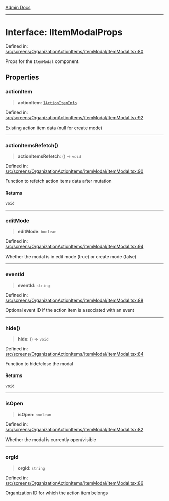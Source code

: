 [Admin Docs](/)

***

# Interface: IItemModalProps

Defined in: [src/screens/OrganizationActionItems/itemModal/ItemModal.tsx:80](https://github.com/PalisadoesFoundation/talawa-admin/blob/main/src/screens/OrganizationActionItems/itemModal/ItemModal.tsx#L80)

Props for the `ItemModal` component.

## Properties

### actionItem

> **actionItem**: [`IActionItemInfo`](../../../../../types/Actions/interface/interfaces/IActionItemInfo.md)

Defined in: [src/screens/OrganizationActionItems/itemModal/ItemModal.tsx:92](https://github.com/PalisadoesFoundation/talawa-admin/blob/main/src/screens/OrganizationActionItems/itemModal/ItemModal.tsx#L92)

Existing action item data (null for create mode)

***

### actionItemsRefetch()

> **actionItemsRefetch**: () => `void`

Defined in: [src/screens/OrganizationActionItems/itemModal/ItemModal.tsx:90](https://github.com/PalisadoesFoundation/talawa-admin/blob/main/src/screens/OrganizationActionItems/itemModal/ItemModal.tsx#L90)

Function to refetch action items data after mutation

#### Returns

`void`

***

### editMode

> **editMode**: `boolean`

Defined in: [src/screens/OrganizationActionItems/itemModal/ItemModal.tsx:94](https://github.com/PalisadoesFoundation/talawa-admin/blob/main/src/screens/OrganizationActionItems/itemModal/ItemModal.tsx#L94)

Whether the modal is in edit mode (true) or create mode (false)

***

### eventId

> **eventId**: `string`

Defined in: [src/screens/OrganizationActionItems/itemModal/ItemModal.tsx:88](https://github.com/PalisadoesFoundation/talawa-admin/blob/main/src/screens/OrganizationActionItems/itemModal/ItemModal.tsx#L88)

Optional event ID if the action item is associated with an event

***

### hide()

> **hide**: () => `void`

Defined in: [src/screens/OrganizationActionItems/itemModal/ItemModal.tsx:84](https://github.com/PalisadoesFoundation/talawa-admin/blob/main/src/screens/OrganizationActionItems/itemModal/ItemModal.tsx#L84)

Function to hide/close the modal

#### Returns

`void`

***

### isOpen

> **isOpen**: `boolean`

Defined in: [src/screens/OrganizationActionItems/itemModal/ItemModal.tsx:82](https://github.com/PalisadoesFoundation/talawa-admin/blob/main/src/screens/OrganizationActionItems/itemModal/ItemModal.tsx#L82)

Whether the modal is currently open/visible

***

### orgId

> **orgId**: `string`

Defined in: [src/screens/OrganizationActionItems/itemModal/ItemModal.tsx:86](https://github.com/PalisadoesFoundation/talawa-admin/blob/main/src/screens/OrganizationActionItems/itemModal/ItemModal.tsx#L86)

Organization ID for which the action item belongs
